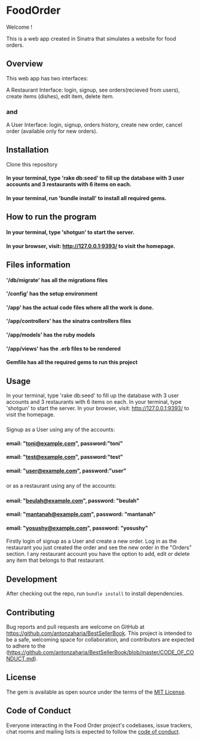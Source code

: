 
# FoodOrder

Welcome ! 

This is a web app created in Sinatra that simulates a website for food orders.

## Overview

This web app has two interfaces:

A Restaurant Interface: login, signup, see orders(recieved from users), create items (dishes), edit item, delete item.
### and
A User Interface: login, signup, orders history, create new order, cancel order (available only for new orders).

## Installation

Clone this repository 
#### In your terminal, type 'rake db:seed' to fill up the database with 3 user accounts and 3 restaurants with 6 items on each.
#### In your terminal, run 'bundle install' to install all required gems.

## How to run the program

#### In your terminal, type 'shotgun' to start the server.
#### In your browser, visit: http://127.0.0.1:9393/ to visit the homepage.

## Files information

#### '/db/migrate' has all the migrations files
#### '/config' has the setup environment
#### '/app' has the actual code files where all the work is done.
#### '/app/controllers' has the sinatra controllers files
#### '/app/models' has the ruby models
#### '/app/views' has the .erb files to be rendered
#### Gemfile has all the required gems to run this project

## Usage

In your terminal, type 'rake db:seed' to fill up the database with 3 user accounts and 3 restaurants with 6 items on each.
In your terminal, type 'shotgun' to start the server.
In your browser, visit: http://127.0.0.1:9393/ to visit the homepage.
### 
Signup as a User using any of the accounts:
#### email: "toni@example.com", password:"toni"
#### email: "test@example.com", password:"test"
#### email: "user@example.com", password:"user"
### 
or as a restaurant using any of the accounts:
### 
#### email: "beulah@example.com", password: "beulah"
#### email: "mantanah@example.com", password: "mantanah"
#### email: "yosushy@example.com", password: "yosushy"

Firstly login of signup as a User and create a new order.
Log in as the restaurant you just created the order and see the new order in the "Orders" section.
I any restaurant account you have the option to add, edit or delete any item that belongs to that restaurant.

## Development

After checking out the repo, run `bundle install` to install dependencies.


## Contributing

Bug reports and pull requests are welcome on GitHub at https://github.com/antonzaharia/BestSellerBook. This project is intended to be a safe, welcoming space for collaboration, and contributors are expected to adhere to the (https://github.com/antonzaharia/BestSellerBook/blob/master/CODE_OF_CONDUCT.md).


## License

The gem is available as open source under the terms of the [MIT License](https://opensource.org/licenses/MIT).

## Code of Conduct

Everyone interacting in the Food Order project's codebases, issue trackers, chat rooms and mailing lists is expected to follow the [code of conduct](https://github.com/antonzaharia/BestSellerBook/blob/master/CODE_OF_CONDUCT.md).
